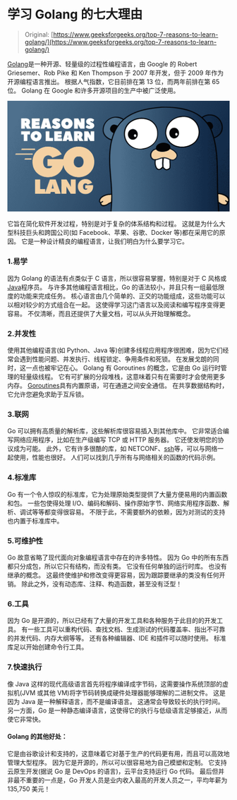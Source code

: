 # 学习 Golang 的七大理由

> Original: [https://www.geeksforgeeks.org/top-7-reasons-to-learn-golang/](https://www.geeksforgeeks.org/top-7-reasons-to-learn-golang/)

[Golang](https://www.geeksforgeeks.org/golang/)是一种开源、轻量级的过程性编程语言，由 Google 的 Robert Griesemer、Rob Pike 和 Ken Thompson 于 2007 年开发，但于 2009 年作为开源编程语言推出。 根据人气指数，它目前排在第 13 位，而两年前排在第 65 位。 Golang 在 Google 和许多开源项目的生产中被广泛使用。

![Top-7-Reasons-to-Learn-Golang](img/1b8698bec07ed104c8c872686bb25e3b.png)

它旨在简化软件开发过程，特别是对于复杂的体系结构和过程。 这就是为什么大型科技巨头和跨国公司(如 Facebook、苹果、谷歌、Docker 等)都在采用它的原因。 它是一种设计精良的编程语言，让我们明白为什么要学习它。

### 1.易学

因为 Golang 的语法有点类似于 C 语言，所以很容易掌握，特别是对于 C 风格或[Java](https://www.geeksforgeeks.org/java/)程序员。 与许多其他编程语言相比，Go 的语法较小，并且只有一组最低限度的功能来完成任务。 核心语言由几个简单的、正交的功能组成，这些功能可以以相对较少的方式组合在一起。 这使得学习这门语言以及阅读和编写程序变得更容易。 不仅清晰，而且还提供了大量文档，可以从头开始理解概念。

### 2.并发性

使用其他编程语言(如 Python、Java 等)创建多线程应用程序很困难，因为它们经常会遇到性能问题、并发执行、线程锁定、争用条件和死锁。 在发展戈朗的同时，这一点也被牢记在心。 Golang 有 Goroutines 的概念，它是由 Go 运行时管理的轻量级线程。 它有可扩展的分段堆栈，这意味着只有在需要时才会使用更多内存。 [Goroutines](https://www.geeksforgeeks.org/goroutines-concurrency-in-golang/)具有内置原语，可在通道之间安全通信。 在共享数据结构时，它允许您避免求助于互斥锁。

### 3.联网

Go 可以拥有高质量的解析库，这些解析库很容易插入到其他库中。 它非常适合编写网络应用程序，比如在生产级编写 TCP 或 HTTP 服务器。 它还使发明您的协议成为可能。 此外，它有许多很酷的库，如 NETCONF、[ssh](https://www.geeksforgeeks.org/ssh-command-in-linux-with-examples/)等，可以与网络一起使用，性能也很好。 人们可以找到几乎所有与网络相关的函数的代码示例。

### 4.标准库

Go 有一个令人惊叹的标准库，它为处理原始类型提供了大量方便易用的内置函数和包。 一些包使得处理 I/O、编码和解码、操作原始字节、网络实用程序函数、解析、调试等等都变得很容易。 不限于此，不需要额外的依赖，因为对测试的支持也内置于标准库中。

### 5.可维护性

Go 故意省略了现代面向对象编程语言中存在的许多特性。 因为 Go 中的所有东西都只分成包，所以它只有结构，而没有类。 它没有任何单独的运行时库。 也没有继承的概念。 这最终使维护和修改变得更容易，因为跟踪要继承的类没有任何开销。 除此之外，没有动态库、注释、构造函数，甚至没有泛型！

### 6.工具

因为 Go 是开源的，所以已经有了大量的开发工具和各种服务于此目的的开发工具。 有一些工具可以重构代码、查找文档、生成测试的代码覆盖率、指出不可靠的并发代码、内存大纲等等。 还有各种编辑器、IDE 和插件可以随时使用。 标准库足以开始创建命令行工具。

### 7.快速执行

像 Java 这样的现代高级语言首先将程序编译成字节码，这需要操作系统顶部的虚拟机(JVM 或其他 VM)将字节码转换成硬件处理器能够理解的二进制文件。 这是因为 Java 是一种解释语言，而不是编译语言。 这通常会导致较长的执行时间。 另一方面，Go 是一种静态编译语言，这使得它的执行与低级语言足够接近，从而使它非常快。

#### Golang 的其他好处：

它是由谷歌设计和支持的，这意味着它对基于生产的代码更有用，而且可以高效地管理大型程序。 因为它是开源的，所以可以很容易地为自己模塑和定制。 它支持云原生开发(据说 Go 是 DevOps 的语言)，云平台支持运行 Go 代码。 最后但并非最不重要的一点是，Go 开发人员是业内收入最高的开发人员之一，平均年薪为 135,750 美元！